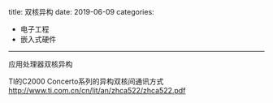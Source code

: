 title: 双核异构
date: 2019-06-09
categories:
- 电子工程
- 嵌入式硬件



---

应用处理器双核异构

TI的C2000 Concerto系列的异构双核间通讯方式
http://www.ti.com.cn/cn/lit/an/zhca522/zhca522.pdf


